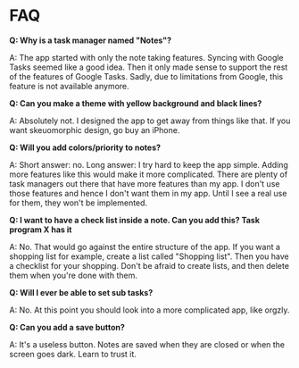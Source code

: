 # FAQ

**Q: Why is a task manager named "Notes"?**

A: The app started with only the note taking features. Syncing with Google Tasks seemed like a good
idea. Then it only made sense to support the rest of the features of Google Tasks. Sadly, due to
limitations from Google, this feature is not available anymore.

**Q: Can you make a theme with yellow background and black lines?**

A: Absolutely not. I designed the app to get away from things like that. If you want skeuomorphic
design, go buy an iPhone.

**Q: Will you add colors/priority to notes?**

A: Short answer: no. Long answer: I try hard to keep the app simple. Adding more features like this
would make it more complicated. There are plenty of task managers out there that have more features
than my app. I don't use those features and hence I don't want them in my app. Until I see a real
use for them, they won't be implemented.

**Q: I want to have a check list inside a note. Can you add this? Task program X has it**

A: No. That would go against the entire structure of the app. If you want a shopping list for
example, create a list called "Shopping list". Then you have a checklist for your shopping. Don't be
afraid to create lists, and then delete them when you're done with them.

**Q: Will I ever be able to set sub tasks?**

A: No. At this point you should look into a more complicated app, like orgzly.

**Q: Can you add a save button?**

A: It's a useless button. Notes are saved when they are closed or when the screen goes dark. Learn
to trust it.
